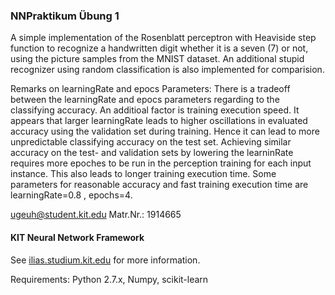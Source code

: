 ### NNPraktikum Übung 1
A simple implementation of the Rosenblatt perceptron with Heaviside step function to recognize a handwritten digit
whether it is a seven (7) or not, using the picture samples from the MNIST dataset. An additional stupid recognizer using random classification is also implemented for comparision.

Remarks on learningRate and epocs Parameters: There is a tradeoff between the learningRate and epocs parameters regarding to the classifying accuracy. An additioal factor is training execution speed. It appears that larger learningRate leads to higher oscillations in evaluated accuracy using the validation set during training. Hence it can lead to more unpredictable classifying accuracy on the test set. Achieving similar accuracy on the test- and validation sets by lowering the learninRate requires more epoches to be run in the perception training for each input instance. This also leads to longer training execution time. Some parameters for reasonable accuracy and fast training execution time are learningRate=0.8 , epochs=4.

ugeuh@student.kit.edu
Matr.Nr.: 1914665
#### KIT Neural Network Framework

See [ilias.studium.kit.edu](https://ilias.studium.kit.edu/goto_produktiv_crs_413999.html)
for more information.

Requirements: Python 2.7.x, Numpy, scikit-learn